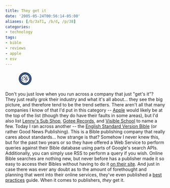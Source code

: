 ```yaml
---
title: They get it
date: '2005-05-24T00:56:14-05:00'
aliases: [/b/3aT1, /b/d, /p/38]
categories:
- technology
tags:
- bible
- reviews
- apple
- esv
---
```

<aside class="alignleft"><figure>
  <img src="esv-logo.jpg" alt="ESV logo">
</figure></aside>

Don't you just love when you run across a company that just "get's it"?  They just really grok their industry and what
it's all about... they see the big picture, and therefore tend to be the trend setters.  There aren't all that many
companies I know of that I'd put in this category -- [Apple][] would likely be at the top of the list (though they do
have their faults in some areas), but I'd also list [Lenny's Sub Shop][], [Gotee Records][], and [Visible School][] to
name a few.  Today I ran across another -- the [English Standard Version Bible][esv] (or rather Good News Publishing).
This is a Bible publishing company that really cares about standards... how strange is that?  Somehow I never knew this,
but for the past two years or so they have offered a Web Service to perform queries against their Bible database using
parts of Google's search APIs.  Additionally, you can simply use RSS to perform a query if you wish.  Online Bible
searches are nothing new, but never before has a publisher made it so easy to access their Bibles without having to do
it [on their site][].  And just in case there was ever any doubt as to the amount of forethought and planning that went
into their online services, they've even published a [best practices][] guide.  When it comes to publishers, _they_ get
it.

[apple]: https://www.apple.com
[lenny's sub shop]: https://www.lennys.com/
[gotee records]: https://www.gotee.com
[visible school]: https://visible.edu/
[esv]: https://www.esv.org/
[on their site]: https://www.biblegateway.com/
[best practices]: https://web.archive.org/web/20110805185144/http://www.gnpcb.org/esv/share/about/
